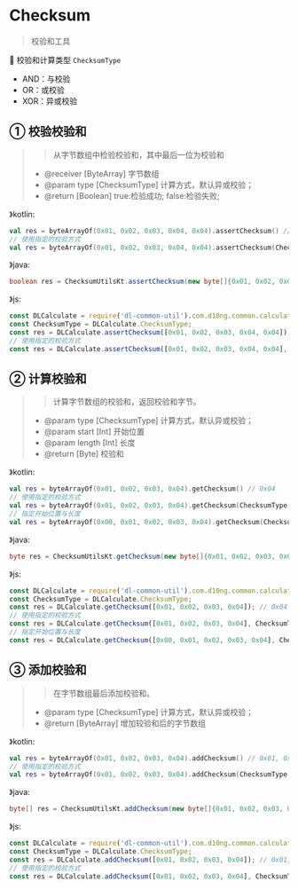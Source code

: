# Checksum
> 校验和工具

🔵 校验和计算类型 `ChecksumType`
- AND：与校验
- OR：或校验
- XOR：异或校验

## ① 校验校验和
> > 从字节数组中检验校验和，其中最后一位为校验和
> - @receiver [ByteArray] 字节数组
> - @param type [ChecksumType] 计算方式，默认异或校验；
> - @return [Boolean] true:检验成功; false:检验失败;

》kotlin:
```kotlin
val res = byteArrayOf(0x01, 0x02, 0x03, 0x04, 0x04).assertChecksum() // true
// 使用指定的校验方式
val res = byteArrayOf(0x01, 0x02, 0x03, 0x04, 0x04).assertChecksum(ChecksumType.XOR)
```
》java:
```java
boolean res = ChecksumUtilsKt.assertChecksum(new byte[]{0x01, 0x02, 0x03, 0x04, 0x04}, ChecksumType.XOR);
```
》js:
```js
const DLCalculate = require('dl-common-util').com.d10ng.common.calculate;
const ChecksumType = DLCalculate.ChecksumType;
const res = DLCalculate.assertChecksum([0x01, 0x02, 0x03, 0x04, 0x04]); // true
// 使用指定的校验方式
const res = DLCalculate.assertChecksum([0x01, 0x02, 0x03, 0x04, 0x04], ChecksumType.XOR);
```

## ② 计算校验和
> > 计算字节数组的校验和，返回校验和字节。
> - @param type [ChecksumType] 计算方式，默认异或校验；
> - @param start [Int] 开始位置
> - @param length [Int] 长度
> - @return [Byte] 校验和

》kotlin:
```kotlin
val res = byteArrayOf(0x01, 0x02, 0x03, 0x04).getChecksum() // 0x04
// 使用指定的校验方式
val res = byteArrayOf(0x01, 0x02, 0x03, 0x04).getChecksum(ChecksumType.XOR) // 0x04
// 指定开始位置与长度
val res = byteArrayOf(0x00, 0x01, 0x02, 0x03, 0x04).getChecksum(ChecksumType.XOR, 1, 4) // 0x04
```
》java:
```java
byte res = ChecksumUtilsKt.getChecksum(new byte[]{0x01, 0x02, 0x03, 0x04}, ChecksumType.XOR, 0, 4);
```
》js:
```js
const DLCalculate = require('dl-common-util').com.d10ng.common.calculate;
const ChecksumType = DLCalculate.ChecksumType;
const res = DLCalculate.getChecksum([0x01, 0x02, 0x03, 0x04]); // 0x04
// 使用指定的校验方式
const res = DLCalculate.getChecksum([0x01, 0x02, 0x03, 0x04], ChecksumType.XOR); // 0x04
// 指定开始位置与长度
const res = DLCalculate.getChecksum([0x00, 0x01, 0x02, 0x03, 0x04], ChecksumType.XOR, 1, 4); // 0x04
```

## ③ 添加校验和
> > 在字节数组最后添加校验和。
> - @param type [ChecksumType] 计算方式，默认异或校验；
> - @return [ByteArray] 增加较验和后的字节数组

》kotlin:
```kotlin
val res = byteArrayOf(0x01, 0x02, 0x03, 0x04).addChecksum() // 0x01, 0x02, 0x03, 0x04, 0x04
// 使用指定的校验方式
val res = byteArrayOf(0x01, 0x02, 0x03, 0x04).addChecksum(ChecksumType.XOR) // 0x01, 0x02, 0x03, 0x04, 0x04
```
》java:
```java
byte[] res = ChecksumUtilsKt.addChecksum(new byte[]{0x01, 0x02, 0x03, 0x04}, ChecksumType.XOR);
```
》js:
```js
const DLCalculate = require('dl-common-util').com.d10ng.common.calculate;
const ChecksumType = DLCalculate.ChecksumType;
const res = DLCalculate.addChecksum([0x01, 0x02, 0x03, 0x04]); // 0x01, 0x02, 0x03, 0x04, 0x04
// 使用指定的校验方式
const res = DLCalculate.addChecksum([0x01, 0x02, 0x03, 0x04], ChecksumType.XOR); // 0x01, 0x02, 0x03, 0x04, 0x04
```